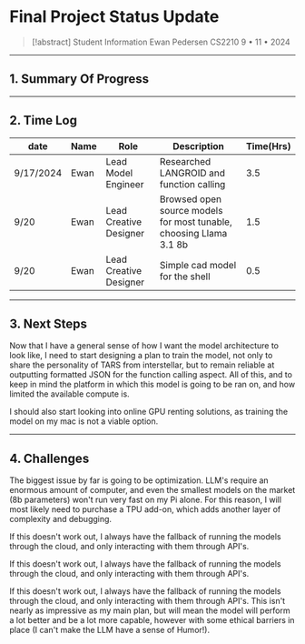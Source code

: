 # Final Project Status Update

> [!abstract] Student Information
> Ewan Pedersen
> CS2210
> 9 • 11 • 2024

---

## 1. Summary Of Progress

---

## 2. Time Log 

| date      | Name | Role                   | Description                                                        | Time(Hrs) |
| --------- | ---- | ---------------------- | ------------------------------------------------------------------ | --------- |
| 9/17/2024 | Ewan | Lead Model Engineer    | Researched LANGROID and function calling                           | 3.5       |
| 9/20      | Ewan | Lead Creative Designer | Browsed open source models for most tunable, choosing Llama 3.1 8b | 1.5       |
| 9/20      | Ewan | Lead Creative Designer | Simple cad model for the shell                                     | 0.5       |

---

## 3. Next Steps

Now that I have a general sense of how I want the model architecture to look like, I need to start designing a plan to train the model, not only to share the personality of TARS from interstellar, but to remain reliable at outputting formatted JSON for the function calling aspect. All of this, and to keep in mind the platform in which this model is going to be ran on, and how limited the available compute is.

I should also start looking into online GPU renting solutions, as training the model on my mac is not a viable option.

---

## 4. Challenges

The biggest issue by far is going to be optimization. LLM's require an enormous amount of computer, and even the smallest models on the market (8b parameters) won't run very fast on my Pi alone. For this reason, I will most likely need to purchase a TPU add-on, which adds another layer of complexity and debugging. 

If this doesn't work out, I always have the fallback of running the models through the cloud, and only interacting with them through API's. 

If this doesn't work out, I always have the fallback of running the models through the cloud, and only interacting with them through API's.

If this doesn't work out, I always have the fallback of running the models through the cloud, and only interacting with them through API's. This isn't nearly as impressive as my main plan, but will mean the model will perform a lot better and be a lot more capable, however with some ethical barriers in place (I can't make the LLM have a sense of Humor!).